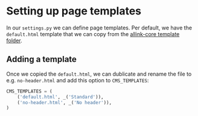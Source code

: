 # Setting up page templates

In our `settings.py` we can define page templates. Per default, we have the `default.html` template that we can copy from the [allink-core template folder](https://github.com/allink/allink-core/tree/v1.0.x/templates/).

## Adding a template

Once we copied the `default.html`, we can dublicate and rename the file to e.g. `no-header.html` and add this option to `CMS_TEMPLATES`:

```Python
CMS_TEMPLATES = (
    ('default.html', _('Standard')),
    ('no-header.html', _('No header')),
)
```
